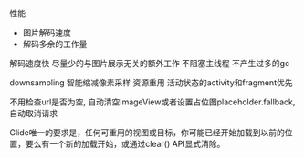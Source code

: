 性能

- 图片解码速度
- 解码多余的工作量

解码速度快
尽量少的与图片展示无关的额外工作
不阻塞主线程
不产生过多的gc

downsampling 智能缩减像素采样
资源重用
活动状态的activity和fragment优先

不用检查url是否为空, 自动清空ImageView或者设置占位图placeholder.fallback,自动取消请求

Glide唯一的要求是，任何可重用的视图或目标，你可能已经开始加载到以前的位置，要么有一个新的加载开始，或通过clear() API显式清除。